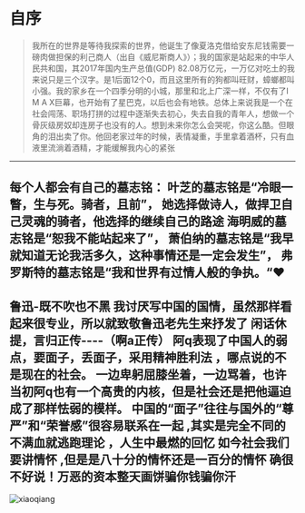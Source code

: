 # 自序
>我所在的世界是等待我探索的世界，他诞生了像夏洛克借给安东尼钱需要一磅肉做担保的利己商人（出自《威尼斯商人》）；我的国家是站起来的中华人民共和国，其2017年国内生产总值(GDP) 82.08万亿元，一万亿对吃土的我来说只是三个汉字。是1后面12个0，而且这里所有的狗都叫旺财，蟑螂都叫小强。我的家乡在一个四季分明的小城，那里和北上广深一样，不仅有了I M A X巨幕，也开始有了星巴克，以后也会有地铁。总体上来说我是一个在社会闯荡、职场打拼的过程中逐渐失去初心，失去自我的青年人，想做一个骨灰级房奴却连房子也没有的人。想到未来你怎么会哭呢，你这么酷。但眼角的泪出卖了你。他回老家过年的时候，表情凝重，手里拿着酒杯，只有血液里流淌着酒精，才能缓解我内心的紧张
----
每个人都会有自己的墓志铭：
叶芝的墓志铭是“冷眼一瞥，生与死。骑者，且前”， 她选择做诗人，做捍卫自己灵魂的骑者，他选择的继续自己的路途
海明威的墓志铭是“恕我不能站起来了”，
萧伯纳的墓志铭是“我早就知道无论我活多久，这种事情还是一定会发生”，
弗罗斯特的墓志铭是“我和世界有过情人般的争执。“❤️
----
鲁迅-既不吹也不黑
我讨厌写中国的国情，虽然那样看起来很专业，所以就致敬鲁迅老先生来抒发了
闲话休提，言归正传----（啊a正传）
阿q表现了中国人的弱点，要面子，丢面子，采用精神胜利法 ，哪点说的不是现在的社会。 一边卑躬屈膝坐着，一边骂着，也许当初阿q也有一个高贵的内核，但是社会还是把他逼迫成了那样怯弱的模样。
中国的“面子”往往与国外的“尊严”和“荣誉感”很容易联系在一起 ,其实是完全不同的
不满血就逃跑理论 ，人生中最燃的回忆
如今社会我们要讲情怀 ,但是是八十分的情怀还是一百分的情怀 确很不好说！万恶的资本整天画饼骗你钱骗你汗
----

![xiaoqiang](https://github.com/zhouyaxiong/zyx-website/blob/master/xq.jpg)
